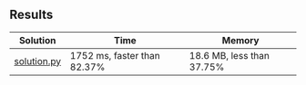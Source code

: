 ## Results
Solution | Time | Memory
---------|------|-------
[solution.py](solution.py) | 1752 ms, faster than 82.37% | 18.6 MB, less than 37.75%
